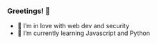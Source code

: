 ### Greetings! 👋

- 🔭 I’m in love with web dev and security 
- 🌱 I’m currently learning Javascript and Python


